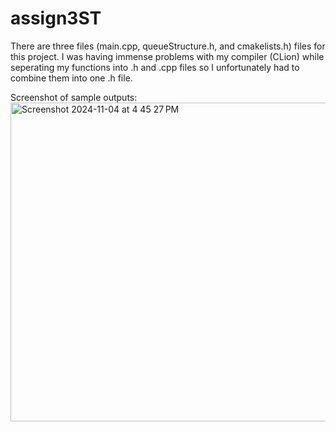 # assign3ST

There are three files (main.cpp, queueStructure.h, and cmakelists.h) files for this project.
I was having immense problems with my compiler (CLion) while seperating my functions into .h and .cpp files so I unfortunately had to combine them into one .h file.

Screenshot of sample outputs:
<img width="510" alt="Screenshot 2024-11-04 at 4 45 27 PM" src="https://github.com/user-attachments/assets/375474bb-b80a-46e5-a8e1-ed69d4a14d94">

